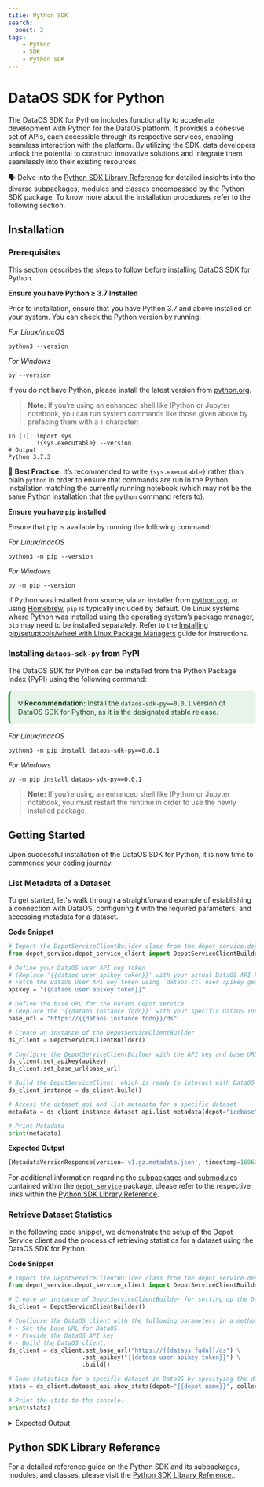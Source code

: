```yaml
---
title: Python SDK
search:
  boost: 2
tags:
    - Python
    - SDK
    - Python SDK
---
```



# DataOS SDK for Python

The DataOS SDK for Python includes functionality to accelerate development with Python for the DataOS platform. It provides a cohesive set of APIs, each accessible through its respective services, enabling seamless interaction with the platform. By utilizing the SDK, data developers unlock the potential to construct innovative solutions and integrate them seamlessly into their existing resources.

<aside class="callout">
🗣 Delve into the <a href="/api_docs/dataos_python_sdk/reference_index.html">Python SDK Library Reference</a> for detailed insights into the diverse subpackages, modules and classes encompassed by the Python SDK package. To know more about the installation procedures, refer to the following section.
</aside>

## Installation

### **Prerequisites**

This section describes the steps to follow before installing DataOS SDK for Python.

**Ensure you have Python ≥ 3.7 Installed**

Prior to installation, ensure that you have Python 3.7 and above installed on your system. You can check the Python version by running:

*For Linux/macOS*

```shell
python3 --version
```

*For Windows*

```shell
py --version
```

If you do not have Python, please install the latest version from [python.org](https://www.python.org/).

> <b>Note:</b> If you’re using an enhanced shell like IPython or Jupyter notebook, you can run system commands like those given above by prefacing them with a <code>!</code> character:
```shell
In [1]: import sys
        !{sys.executable} --version
# Output
Python 3.7.3
```
<aside class="best-practice">

📖 <b>Best Practice:</b> It’s recommended to write <code>{sys.executable}</code> rather than plain <code>python</code> in order to ensure that commands are run in the Python installation matching the currently running notebook (which may not be the same Python installation that the <code>python</code> command refers to).

</aside>

**Ensure you have `pip` installed**

Ensure that `pip` is available by running the following command:

*For Linux/macOS*

```shell
python3 -m pip --version
```

*For Windows*

```shell
py -m pip --version
```

If Python was installed from source, via an installer from [python.org](https://www.python.org/), or using [Homebrew](https://brew.sh/), `pip` is typically included by default. On Linux systems where Python was installed using the operating system’s package manager, `pip` may need to be installed separately. Refer to the [Installing pip/setuptools/wheel with Linux Package Managers](https://packaging.python.org/en/latest/guides/installing-using-linux-tools/) guide for instructions.

### **Installing `dataos-sdk-py` from PyPI**

The DataOS SDK for Python can be installed from the Python Package Index (PyPI) using the following command:

<aside class="callout" style="border-left: 4px solid #28a745; background-color: #e6f4ea; color: #1e4620; padding: 1rem; border-radius: 0.5rem; margin: 1rem 0;">
  <b>💡 Recommendation:</b> Install the <code>dataos-sdk-py==0.0.1</code> version of DataOS SDK for Python, as it is the designated stable release.
</aside>


*For Linux/macOS*

```shell
python3 -m pip install dataos-sdk-py==0.0.1
```

*For Windows*

```shell
py -m pip install dataos-sdk-py==0.0.1
```

> <b>Note:</b> If you’re using an enhanced shell like IPython or Jupyter notebook, you must restart the runtime in order to use the newly installed package.



## Getting Started

Upon successful installation of the DataOS SDK for Python, it is now time to commence your coding journey.

### **List Metadata of a Dataset**

To get started, let's walk through a straightforward example of establishing a connection with DataOS, configuring it with the required parameters, and accessing metadata for a dataset.

**Code Snippet**

```python
# Import the DepotServiceClientBuilder class from the depot_service.depot_service_client module
from depot_service.depot_service_client import DepotServiceClientBuilder

# Define your DataOS user API key token 
# (Replace '{{dataos user apikey token}}' with your actual DataOS API key token. e.g. abcdefghijklmnopqrst)
# Fetch the DataOS User API key token using `dataos-ctl user apikey get/create` command on DataOS CLI
apikey = "{{dataos user apikey token}}"

# Define the base URL for the DataOS Depot service 
# (Replace the '{{dataos instance fqdn}}' with your specific DataOS Instance FQDN e.g. https://sunny-prawn.dataos.app/ds)
base_url = "https://{{dataos instance fqdn}}/ds"

# Create an instance of the DepotServiceClientBuilder
ds_client = DepotServiceClientBuilder()

# Configure the DepotServiceClientBuilder with the API key and base URL
ds_client.set_apikey(apikey)
ds_client.set_base_url(base_url)

# Build the DepotServiceClient, which is ready to interact with DataOS
ds_client_instance = ds_client.build()

# Access the dataset_api and list metadata for a specific dataset
metadata = ds_client_instance.dataset_api.list_metadata(depot="icebase", collection="retail", dataset="city")

# Print Metadata
print(metadata)

```

**Expected Output**

```python
[MetadataVersionResponse(version='v1.gz.metadata.json', timestamp=1696940109201), MetadataVersionResponse(version='v2.gz.metadata.json', timestamp=1696940212855), MetadataVersionResponse(version='v3.gz.metadata.json', timestamp=1697550809632), MetadataVersionResponse(version='v4.gz.metadata.json', timestamp=1698387825353), MetadataVersionResponse(version='v5.gz.metadata.json', timestamp=1699016002681)]
```

For additional information regarding the [subpackages](/api_docs/dataos_python_sdk/depot_service.html#subpackages) and [submodules](/api_docs/dataos_python_sdk/depot_service.html#submodules) contained within the [`depot_service`](/api_docs/dataos_python_sdk/modules.html#depot-service) package, please refer to the respective links within the [Python SDK Library Reference](/api_docs/dataos_python_sdk/reference_index.html).

### **Retrieve Dataset Statistics**

In the following code snippet, we demonstrate the setup of the Depot Service client and the process of retrieving statistics for a dataset using the DataOS SDK for Python.

**Code Snippet**

```python
# Import the DepotServiceClientBuilder class from the depot_service.depot_service_client module
from depot_service.depot_service_client import DepotServiceClientBuilder

# Create an instance of DepotServiceClientBuilder for setting up the DataOS client
ds_client = DepotServiceClientBuilder()

# Configure the DataOS client with the following parameters in a method chain:
# - Set the base URL for DataOS.
# - Provide the DataOS API key.
# - Build the DataOS client.
ds_client = ds_client.set_base_url("https://{{dataos fqdn}}/ds") \
                     .set_apikey("{{dataos user apikey token}}") \
                     .build()

# Show statistics for a specific dataset in DataOS by specifying the depot, collection, and dataset name.
stats = ds_client.dataset_api.show_stats(depot="{{depot name}}", collection="{{collection name}}", dataset="{{dataset name}}")

# Print the stats to the console.
print(stats)
```

<details><summary>Expected Output</summary>
    
```python
stats = {
    'totalRecords': '213500',
    'totalPartitions': '0',
    'totalSnapshots': '4',
    'totalFileSize': '6742016',
    'totalDataFiles': '4'
}

timeline = {
    '1697550809632': {
        'recordCount': '53375',
        'operation': 'append',
        'schema': {
            "type": "record",
            "name": "defaultName",
            "fields": [
                {"name": "__metadata", "type": {"type": "map", "values": "string", "key-id": 10, "value-id": 11}, "field-id": 1},
                {"name": "city_id", "type": ["null", "string"], "default": None, "field-id": 2},
                {"name": "zip_code", "type": ["null", "int"], "default": None, "field-id": 3},
                {"name": "city_name", "type": ["null", "string"], "default": None, "field-id": 4},
                {"name": "county_name", "type": ["null", "string"], "default": None, "field-id": 5},
                {"name": "state_code", "type": ["null", "string"], "default": None, "field-id": 6},
                {"name": "state_name", "type": ["null", "string"], "default": None, "field-id": 7},
                {"name": "version", "type": "string", "field-id": 8},
                {"name": "ts_city", "type": {"type": "long", "logicalType": "timestamp-micros", "adjust-to-utc": True}, "field-id": 9}
            ]
        },
        'versionFile': 'v3.gz.metadata.json'
    },
    '1696940212855': {
        'recordCount': '53375',
        'operation': 'append',
        'schema': {
            "type": "record",
            "name": "defaultName",
            "fields": [
                {"name": "__metadata", "type": {"type": "map", "values": "string", "key-id": 10, "value-id": 11}, "field-id": 1},
                {"name": "city_id", "type": ["null", "string"], "default": None, "field-id": 2},
                {"name": "zip_code", "type": ["null", "int"], "default": None, "field-id": 3},
                {"name": "city_name", "type": ["null", "string"], "default": None, "field-id": 4},
                {"name": "county_name", "type": ["null", "string"], "default": None, "field-id": 5},
                {"name": "state_code", "type": ["null", "string"], "default": None, "field-id": 6},
                {"name": "state_name", "type": ["null", "string"], "default": None, "field-id": 7},
                {"name": "version", "type": "string", "field-id": 8},
                {"name": "ts_city", "type": {"type": "long", "logicalType": "timestamp-micros", "adjust-to-utc": True}, "field-id": 9}
            ]
        },
        'versionFile': 'v2.gz.metadata.json'
    },
    '1696940109201': {
        'versionFile': 'v1.gz.metadata.json'
    },
    '1699016002681': {
        'recordCount': '53375',
        'operation': 'append',
        'schema': {
            "type": "record",
            "name": "defaultName",
            "fields": [
                {"name": "__metadata", "type": {"type": "map", "values": "string", "key-id": 10, "value-id": 11}, "field-id": 1},
                {"name": "city_id", "type": ["null", "string"], "default": None, "field-id": 2},
                {"name": "zip_code", "type": ["null", "int"], "default": None, "field-id": 3},
                {"name": "city_name", "type": ["null", "string"], "default": None, "field-id": 4},
                {"name": "county_name", "type": ["null", "string"], "default": None, "field-id": 5},
                {"name": "state_code", "type": ["null", "string"], "default": None, "field-id": 6},
                {"name": "state_name", "type": ["null", "string"], "default": None, "field-id": 7},
                {"name": "version", "type": "string", "field-id": 8},
                {"name": "ts_city", "type": {"type": "long", "logicalType": "timestamp-micros", "adjust-to-utc": True}, "field-id": 9}
            ]
        },
        'versionFile': 'v5.gz.metadata.json'
    },
    '1698387825353': {
        'recordCount': '53375',
        'operation': 'append',
        'schema': {
            "type": "record",
            "name": "defaultName",
            "fields": [
                {"name": "__metadata", "type": {"type": "map", "values": "string", "key-id": 10, "value-id": 11}, "field-id": 1},
                {"name": "city_id", "type": ["null", "string"], "default": None, "field-id": 2},
                {"name": "zip_code", "type": ["null", "int"], "default": None, "field-id": 3},
                {"name": "city_name", "type": ["null", "string"], "default": None, "field-id": 4},
                {"name": "county_name", "type": ["null", "string"], "default": None, "field-id": 5},
                {"name": "state_code", "type": ["null", "string"], "default": None, "field-id": 6},
                {"name": "state_name", "type": ["null", "string"], "default": None, "field-id": 7},
                {"name": "version", "type": "string", "field-id": 8},
                {"name": "ts_city", "type": {"type": "long", "logicalType": "timestamp-micros", "adjust-to-utc": True}, "field-id": 9}
            ]
        },
        'versionFile': 'v4.gz.metadata.json'
    }
}

properties = {
    'write.format.default': 'parquet',
    'write.metadata.compression-codec': 'gzip'
}
```

</details>



## Python SDK Library Reference

For a detailed reference guide on the Python SDK and its subpackages, modules, and classes, please visit the [Python SDK Library Reference.](/api_docs/dataos_python_sdk/reference_index.html). 

